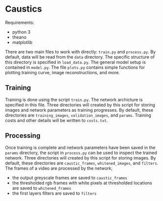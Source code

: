 # Caustics

Requirements:
- python 3
- theano
- matplotlib

There are two main files to work with directly: `train.py` and `process.py`.
By default, data will be read from the `data` directory. The specific structure of this directory is specified in `load_data.py`. The general model setup is contained in `model.py`. The file `plots.py` contains simple functions for plotting training curve, image reconstructions, and more.

## Training

Training is done using the script `train.py`. The network archicture
is specified in this file. Three directories will created by this script for storing images and network parameters as training progresses. By default, these directories are `training_images`, `validation_images`, and `params`. Training costs and other details will be written to `costs.txt`.

## Processing

Once training is complete and network parameters have been saved in the `params` directory, the script in `process.py` can be used to inspect the trained network. Three directories will created by this script for storing images. By default, these directories are `caustic_frames`, `whitened_images`, and `filters`. The frames of a video are processed by the network;
- the output greyscale frames are saved to `caustic_frames`
- the thresholded rgb frames with white pixels at thresholded locations are saved to `whitened_frames`
- the first layers filters are saved to `filters`






